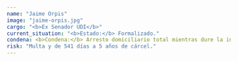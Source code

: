```yaml
---
name: "Jaime Orpis"
image: "jaime-orpis.jpg"
cargo: "<b>Ex Senador UDI</b>"
current_situation: "<b>Estado:</b> Formalizado."
condena: <b>Condena:</b> Arresto domiciliario total mientras dure la investigación."
risk: "Multa y de 541 días a 5 años de cárcel."
---
```

